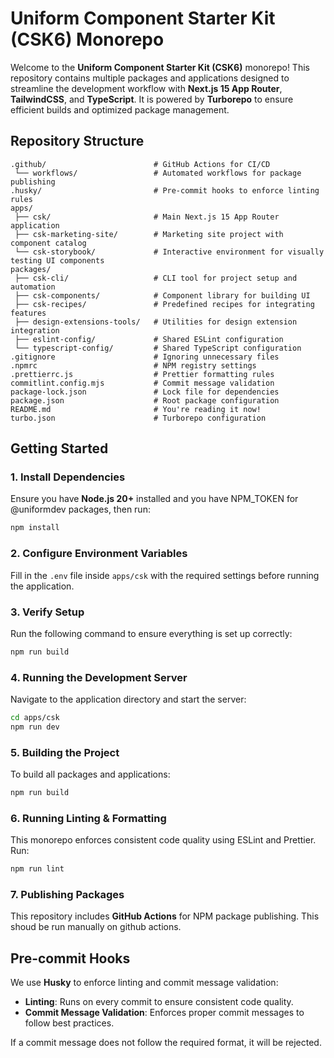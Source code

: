 # Uniform Component Starter Kit (CSK6) Monorepo

Welcome to the **Uniform Component Starter Kit (CSK6)** monorepo! This repository contains multiple packages and applications designed to streamline the development workflow with **Next.js 15 App Router**, **TailwindCSS**, and **TypeScript**. It is powered by **Turborepo** to ensure efficient builds and optimized package management.

## Repository Structure

```
.github/                        # GitHub Actions for CI/CD
 └── workflows/                 # Automated workflows for package publishing
.husky/                         # Pre-commit hooks to enforce linting rules
apps/
 ├── csk/                       # Main Next.js 15 App Router application
 ├── csk-marketing-site/        # Marketing site project with component catalog
 └── csk-storybook/             # Interactive environment for visually testing UI components
packages/
 ├── csk-cli/                   # CLI tool for project setup and automation
 ├── csk-components/            # Component library for building UI
 ├── csk-recipes/               # Predefined recipes for integrating features
 ├── design-extensions-tools/   # Utilities for design extension integration
 ├── eslint-config/             # Shared ESLint configuration
 └── typescript-config/         # Shared TypeScript configuration
.gitignore                      # Ignoring unnecessary files
.npmrc                          # NPM registry settings
.prettierrc.js                  # Prettier formatting rules
commitlint.config.mjs           # Commit message validation
package-lock.json               # Lock file for dependencies
package.json                    # Root package configuration
README.md                       # You're reading it now!
turbo.json                      # Turborepo configuration
```

## Getting Started

### 1. Install Dependencies

Ensure you have **Node.js 20+** installed and you have NPM_TOKEN for @uniformdev packages, then run:

```bash
npm install
```

### 2. Configure Environment Variables

Fill in the `.env` file inside `apps/csk` with the required settings before running the application.

### 3. Verify Setup

Run the following command to ensure everything is set up correctly:

```bash
npm run build
```

### 4. Running the Development Server

Navigate to the application directory and start the server:

```bash
cd apps/csk
npm run dev
```

### 5. Building the Project

To build all packages and applications:

```bash
npm run build
```

### 6. Running Linting & Formatting

This monorepo enforces consistent code quality using ESLint and Prettier. Run:

```bash
npm run lint
```

### 7. Publishing Packages

This repository includes **GitHub Actions** for NPM package publishing. This shoud be run manually on github actions.

## Pre-commit Hooks

We use **Husky** to enforce linting and commit message validation:

- **Linting**: Runs on every commit to ensure consistent code quality.
- **Commit Message Validation**: Enforces proper commit messages to follow best practices.

If a commit message does not follow the required format, it will be rejected.

